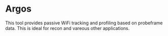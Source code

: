 # Argos
This tool provides passive WiFi tracking and profiling based on probeframe data. This is ideal for recon and vareous other applications. 
